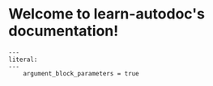 
# Welcome to learn-autodoc's documentation!

```{matlab-function} argumentValidation
---
literal:
---
    argument_block_parameters = true
```